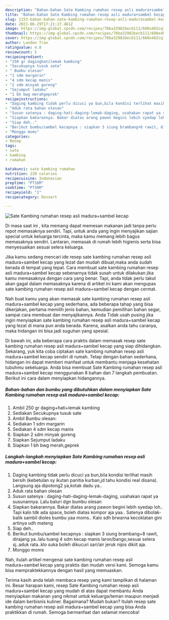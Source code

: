 ```yaml
---
description: "Bahan-bahan Sate Kambing rumahan resep asli madura+sambel kecap yang lezat dan Mudah Dibuat"
title: "Bahan-bahan Sate Kambing rumahan resep asli madura+sambel kecap yang lezat dan Mudah Dibuat"
slug: 1153-bahan-bahan-sate-kambing-rumahan-resep-asli-madurasambel-kecap-yang-lezat-dan-mudah-dibuat
date: 2021-06-29T17:21:27.461Z
image: https://img-global.cpcdn.com/recipes/76ba32982becb111/680x482cq70/sate-kambing-rumahan-resep-asli-madurasambel-kecap-foto-resep-utama.jpg
thumbnail: https://img-global.cpcdn.com/recipes/76ba32982becb111/680x482cq70/sate-kambing-rumahan-resep-asli-madurasambel-kecap-foto-resep-utama.jpg
cover: https://img-global.cpcdn.com/recipes/76ba32982becb111/680x482cq70/sate-kambing-rumahan-resep-asli-madurasambel-kecap-foto-resep-utama.jpg
author: Landon Tran
ratingvalue: 4.8
reviewcount: 5
recipeingredient:
- "250 gr daginghatilemak kambing"
- "Secukupnya tusuk sate"
- " Bumbu olesan"
- "1 sdm margarin"
- "4 sdm kecap manis"
- "2 sdm minyak goreng"
- "Sejumput ladaku"
- "1 bh bwg merahgeprek"
recipeinstructions:
- "Daging kambing tidak perlu dicuci ya bun,bila kondisi terlihat masih bersih (kebetulan sy ikutan panitia kurban,jd tahu kondisi real disana). Langsung aja dipotong2 ya,kotak dadu ya.."
- "Aduk rata bahan olesan"
- "Susun satenya : daging-hati-daging-lemak-daging, usahakan rapat ya susunannya. Lalu baluri dgn bumbu olesan"
- "Siapkan bakarannya. Bakar diatas arang pawon begini lebih syedap loh.. Tapi kalo tdk ada space, boleh diatas kompor aja yaa.. Satenya dibolak-balik sambil dioles bumbu yaa moms.. Kalo sdh brwarna kecoklatan gini artinya udh mateng"
- "Siap deh.."
- "Berikut bumbu/sambel kecapnya : siapkan 3 siung brambang+8 rawit, dirajang ya..lalu tuang 4 sdm kecap manis laron/bango,sesuai selera sj..aduk rata..klo suka boleh dikucuri sari/air jeruk nipis dikiit aja."
- "Monggo moms"
categories:
- Resep
tags:
- sate
- kambing
- rumahan

katakunci: sate kambing rumahan 
nutrition: 220 calories
recipecuisine: Indonesian
preptime: "PT16M"
cooktime: "PT30M"
recipeyield: "1"
recipecategory: Dessert

---
```



![Sate Kambing rumahan resep asli madura+sambel kecap](https://img-global.cpcdn.com/recipes/76ba32982becb111/680x482cq70/sate-kambing-rumahan-resep-asli-madurasambel-kecap-foto-resep-utama.jpg)

Di masa  saat ini , kita memang dapat memesan makanan jadi tanpa perlu repot memasaknya sendiri. Tapi, untuk anda yang ingin menyajikan sajian special untuk keluarga tercinta, maka kamu memang lebih bagus memasaknya sendiri. Lantaran, memasak di rumah lebih higienis serta bisa menyesuaikan sesuai selera keluarga.

Jika kamu sedang mencari ide resep sate kambing rumahan resep asli madura+sambel kecap yang lezat dan mudah dibuat,maka anda sudah berada di tempat yang tepat. Cara membuat sate kambing rumahan resep asli madura+sambel kecap  sebenarnya tidak susah untuk dilakukan jika kamu memasaknya dengan cara yang benar. Tapi, anda tidak perlu takut akan gagal dalam memasaknya 
karena di artikel ini kami akan mengupas sate kambing rumahan resep asli madura+sambel kecap dengan cermat.  



Nah buat kamu yang akan memasak sate kambing rumahan resep asli madura+sambel kecap yang sederhana, ada beberapa tahap yang bisa dikerjakan, pertama memilih jenis bahan, kemudian pemilihan bahan segar, sampai cara membuat dan menyajikannya. Anda Tidak usah pusing jika ingin menyiapkan sate kambing rumahan resep asli madura+sambel kecap yang lezat di mana pun anda berada. Karena, asalkan anda  tahu caranya, maka hidangan ini bisa jadi suguhan yang spesial.

Di bawah ini, ada beberapa cara praktis  dalam memasak resep sate kambing rumahan resep asli madura+sambel kecap yang siap dihidangkan. Sekarang, yuk kita coba ciptakan sate kambing rumahan resep asli madura+sambel kecap sendiri di rumah. Tetap dengan bahan sederhana, hidangan ini dapat memberi manfaat untuk membantu menjaga kesehatan tubuhmu sekeluarga. Anda bisa membuat Sate Kambing rumahan resep asli madura+sambel kecap menggunakan 8 bahan dan 7 langkah pembuatan. Berikut ini cara dalam menyiapkan hidangannya.

<!--inarticleads1-->

##### Bahan-bahan dan bumbu yang dibutuhkan dalam menyiapkan Sate Kambing rumahan resep asli madura+sambel kecap:

1. Ambil 250 gr daging+hati+lemak kambing
1. Sediakan Secukupnya tusuk sate
1. Ambil  Bumbu olesan:
1. Sediakan 1 sdm margarin
1. Sediakan 4 sdm kecap manis
1. Siapkan 2 sdm minyak goreng
1. Siapkan Sejumput ladaku
1. Siapkan 1 bh bwg merah,geprek




<!--inarticleads2-->

##### Langkah-langkah menyiapkan Sate Kambing rumahan resep asli madura+sambel kecap:

1. Daging kambing tidak perlu dicuci ya bun,bila kondisi terlihat masih bersih (kebetulan sy ikutan panitia kurban,jd tahu kondisi real disana). Langsung aja dipotong2 ya,kotak dadu ya..
1. Aduk rata bahan olesan
1. Susun satenya : daging-hati-daging-lemak-daging, usahakan rapat ya susunannya. Lalu baluri dgn bumbu olesan
1. Siapkan bakarannya. Bakar diatas arang pawon begini lebih syedap loh.. Tapi kalo tdk ada space, boleh diatas kompor aja yaa.. Satenya dibolak-balik sambil dioles bumbu yaa moms.. Kalo sdh brwarna kecoklatan gini artinya udh mateng
1. Siap deh..
1. Berikut bumbu/sambel kecapnya : siapkan 3 siung brambang+8 rawit, dirajang ya..lalu tuang 4 sdm kecap manis laron/bango,sesuai selera sj..aduk rata..klo suka boleh dikucuri sari/air jeruk nipis dikiit aja.
1. Monggo moms




Nah, itulah artikel mengenai  sate kambing rumahan resep asli madura+sambel kecap  yang praktis dan mudah versi kami. Semoga kamu bisa mempraktekkannya dengan hasil yang memuaskan. 

Terima kasih anda telah membaca resep yang kami tampilkan di halaman ini. Besar harapan kami, resep  Sate Kambing rumahan resep asli madura+sambel kecap yang mudah di atas dapat membantu Anda menyiapkan makanan yang nikmat untuk keluarga/teman maupun menjadi ide dalam berbisnis kuliner. Bagaimana? Mudah bukan? Itulah resep sate kambing rumahan resep asli madura+sambel kecap yang bisa Anda praktikkan di rumah. Semoga bermanfaat dan selamat mencoba!

